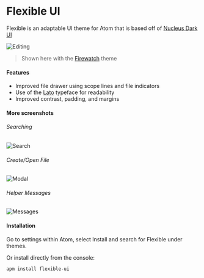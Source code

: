 # Flexible UI

Flexible is an adaptable UI theme for Atom that is based off of [Nucleus Dark UI](https://github.com/ignism/nucleus-dark-ui)

![Editing](http://raw.githubusercontent.com/cdonohue/flexible-ui/screenshots/editing.png)
> Shown here with the [Firewatch](https://atom.io/themes/firewatch-syntax) theme

#### Features
- Improved file drawer using scope lines and file indicators
- Use of the [Lato](https://www.google.com/fonts/specimen/Lato) typeface for readability
- Improved contrast, padding, and margins

#### More screenshots
###### Searching
![Search](http://i.imgur.com/MK2aJFy.png) 
###### Create/Open File
![Modal](http://i.imgur.com/7r144tr.png) 
###### Helper Messages
![Messages](http://i.imgur.com/6iQj81N.png)

#### Installation
Go to settings within Atom, select Install and search for Flexible under themes.

Or install directly from the console:

`apm install flexible-ui`
